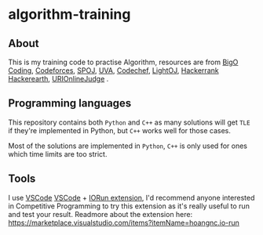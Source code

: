 # algorithm-training
## About
This is my training code to practise Algorithm, resources are from [BigO Coding](http://bigocoding.com/ "BigO Coding"), [Codeforces](http://codeforces.com/ "Codeforces"), [SPOJ](https://www.spoj.com/ "SPOJ"), [UVA](https://uva.onlinejudge.org/ "UVA"), [Codechef](https://www.codechef.com/ "Codechef"), [LightOJ](http://lightoj.com "LightOJ"), [Hackerrank](https://hackerrank.com "Hackerrank") [Hackerearth](https://hackerearth.com "Hackerearth"), [URIOnlineJudge](https://www.urionlinejudge.com.br/judge/en "URIOnlineJudge")  .

## Programming languages
This repository contains both `Python` and `C++` as many solutions will get `TLE` if they're implemented in Python, but `C++` works well for those cases.

Most of the solutions are implemented in `Python`, `C++` is only used for ones which time limits are too strict.

## Tools
I use [VSCode](https://code.visualstudio.com/ "VSCode") <a href="https://code.visualstudio.com/" target="_blank">VSCode</a> + [IORun extension](https://marketplace.visualstudio.com/items?itemName=hoangnc.io-run "IORun extension"), I'd recommend anyone interested in Competitive Programming to try this extension as it's really useful to run and test your result. Readmore about the extension here: https://marketplace.visualstudio.com/items?itemName=hoangnc.io-run
